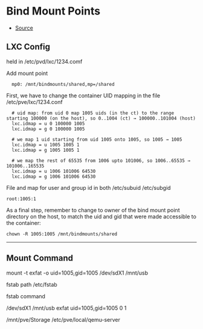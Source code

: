 # Bind Mount Points

- [Source](https://pve.proxmox.com/wiki/Unprivileged_LXC_containers)

## LXC Config

held in /etc/pvd/lxc/1234.comf

Add mount point

```
  mp0: /mnt/bindmounts/shared,mp=/shared
```

First, we have to change the container UID mapping in the file /etc/pve/lxc/1234.conf

```
  # uid map: from uid 0 map 1005 uids (in the ct) to the range starting 100000 (on the host), so 0..1004 (ct) → 100000..101004 (host) 
  lxc.idmap = u 0 100000 1005 
  lxc.idmap = g 0 100000 1005 

  # we map 1 uid starting from uid 1005 onto 1005, so 1005 → 1005 
  lxc.idmap = u 1005 1005 1 
  lxc.idmap = g 1005 1005 1 

  # we map the rest of 65535 from 1006 upto 101006, so 1006..65535 → 101006..165535 
  lxc.idmap = u 1006 101006 64530 
  lxc.idmap = g 1006 101006 64530 
```

File and map for user and group id in both
/etc/subuid 
/etc/subgid 

```
root:1005:1 
```

As a final step, remember to change to owner of the bind mount point directory on the host, to match the uid and gid that were made accessible to the container:
```  
chown -R 1005:1005 /mnt/bindmounts/shared
```

---

## Mount Command 
mount -t exfat -o uid=1005,gid=1005 /dev/sdX1 /mnt/usb 

fstab path 
/etc/fstab 

fstab command 

/dev/sdX1 /mnt/usb exfat uid=1005,gid=1005 0 1

/mnt/pve/Storage
/etc/pve/local/qemu-server
